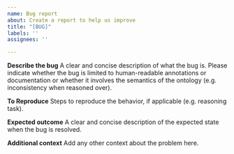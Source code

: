 ```yaml
---
name: Bug report
about: Create a report to help us improve
title: "[BUG]"
labels: ''
assignees: ''

---
```


**Describe the bug**
A clear and concise description of what the bug is. Please indicate whether the bug is limited to human-readable annotations or documentation or whether it involves the semantics of the ontology (e.g. inconsistency when reasoned over).

**To Reproduce**
Steps to reproduce the behavior, if applicable (e.g. reasoning task).

**Expected outcome**
A clear and concise description of the expected state when the bug is resolved.

**Additional context**
Add any other context about the problem here.
